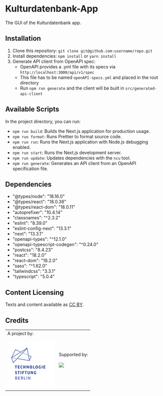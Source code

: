 # Kulturdatenbank-App

The GUI of the Kulturdatenbank app.

## Installation

1. Clone this repository: `git clone git@github.com:username/repo.git`
2. Install dependencies: `npm install` or `yarn install`
3. Generate API client from OpenAPI spec: 
    - OpenAPI provides a .yml file with its specs via `http://localhost:3000/api/v1/spec`
    - This file has to be named `openAPI-specs.yml` and placed in the root directory
    - Run `npm run generate` and the client will be built in `src/generated-api-client`

## Available Scripts

In the project directory, you can run:

- `npm run build`: Builds the Next.js application for production usage.
- `npm run format`: Runs Prettier to format source code.
- `npm run run`: Runs the Next.js application with Node.js debugging enabled.
- `npm run start`: Runs the Next.js development server.
- `npm run update`: Updates dependencies with the `ncu` tool.
- `npm run generate`: Generates an API client from an OpenAPI specification file.

## Dependencies

- "@types/node": "18.16.0"
- "@types/react": "18.0.38"
- "@types/react-dom": "18.0.11"
- "autoprefixer": "10.4.14"
- "classnames": "^2.3.2"
- "eslint": "8.39.0"
- "eslint-config-next": "13.3.1"
- "next": "13.3.1"
- "openapi-types": "^12.1.0"
- "openapi-typescript-codegen": "^0.24.0"
- "postcss": "8.4.23"
- "react": "18.2.0"
- "react-dom": "18.2.0"
- "sass": "^1.62.0"
- "tailwindcss": "3.3.1"
- "typescript": "5.0.4"

## Content Licensing

Texts and content available as [CC BY](https://creativecommons.org/licenses/by/3.0/de/).

## Credits

<table>
  <tr>
    <td>
      A project by: <a href="https://www.technologiestiftung-berlin.de/en/">
        <br />
        <br />
        <img width="150" src="src/assets/tsb-logo-text.png" />
      </a>
    </td>
    <td>
      Supported by: <a href="https://www.berlin.de/sen/inneres/">
        <br />
        <br />
        <img width="100" src="https://logos.citylab-berlin.org/logo-berlin-seninnds-en.svg" />
      </a>
    </td>
  </tr>
</table>